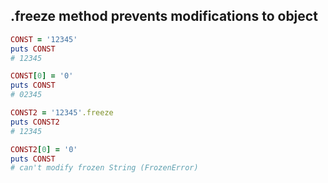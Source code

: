 ## .freeze method prevents modifications to object

```ruby
CONST = '12345'
puts CONST
# 12345

CONST[0] = '0'
puts CONST
# 02345
```

```ruby
CONST2 = '12345'.freeze
puts CONST2
# 12345

CONST2[0] = '0'
puts CONST
# can't modify frozen String (FrozenError)
```
